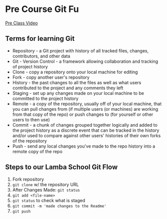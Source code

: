 # Pre Course Git Fu
[Pre Class Video](https://youtu.be/ZihgMcrHOF4)
## Terms for learning Git
 * Repository - a Git project with history of all tracked files, changes, contributors, and other data
 * Git - Version Control - a framework allowing collaboration and tracking of project history
 * Clone - copy a repository onto your local machine for editing
 * Fork - copy another user's repository
 * History - the past changes to all the files as well as what users contributed to the project and any comments they left
 * Staging - set up any changes made on your local machine to be committed to the project history
 * Remote - a copy of the repository, usually off of your local machine, that you can pull changes from (if multiple users (or machines) are working from that copy of the repo) or push changes to (for yourself or other users to then use)
 * Commit - a chunk of changes grouped together logically and added to the project history as a discrete event that can be tracked in the history and/or used to compare against other users' histories of their own forks of the repository
 * Push - send any local changes you've made to the repo history into a remote copy of the repo

## Steps to our Lamba School Git Flow
1. Fork repository
2. `git clone` w/ the repository URL 
3. After Changes Made: `git status`
4. `git add <file-name>` 
5. `git status` to check what is staged
6. `git commit -m 'made changes to the Readme'`
7. `git push`
